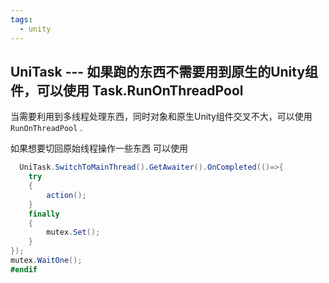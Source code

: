 ```yaml
---
tags:
  - unity
---
```

## UniTask --- 如果跑的东西不需要用到原生的Unity组件，可以使用 Task.RunOnThreadPool

当需要利用到多线程处理东西，同时对象和原生Unity组件交叉不大，可以使用
`RunOnThreadPool` . 

如果想要切回原始线程操作一些东西 可以使用 

```c#
  UniTask.SwitchToMainThread().GetAwaiter().OnCompleted(()=>{
	try
	{
		action();
	}
	finally
	{
		mutex.Set();
	}
});
mutex.WaitOne();
#endif
```


